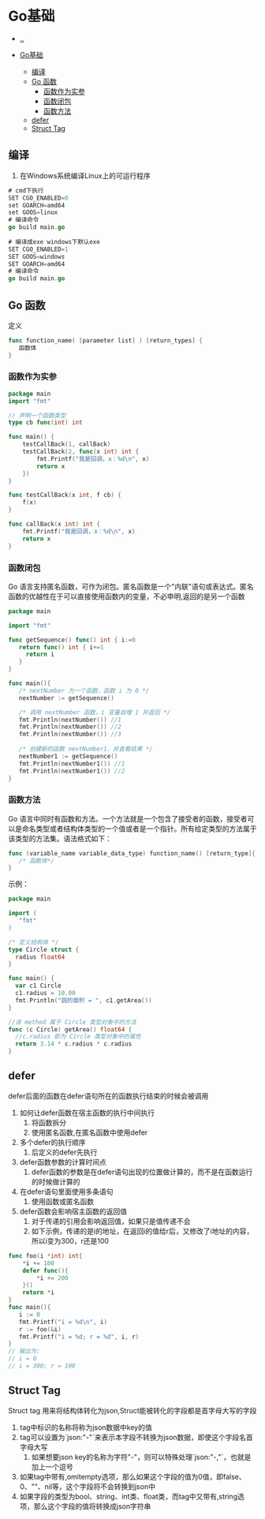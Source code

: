 # Go基础

- [..](catalog.md)

- [Go基础](#go基础)
  - [编译](#编译)
  - [Go 函数](#go-函数)
    - [函数作为实参](#函数作为实参)
    - [函数闭包](#函数闭包)
    - [函数方法](#函数方法)
  - [defer](#defer)
  - [Struct Tag](#struct-tag)

## 编译

1. 在Windows系统编译Linux上的可运行程序
```go
# cmd下执行
SET CGO_ENABLED=0
set GOARCH=amd64
set GOOS=linux
# 编译命令
go build main.go
 
# 编译成exe windows下默认exe
SET CGO_ENABLED=1
SET GOOS=windows
SET GOARCH=amd64
# 编译命令
go build main.go
```

## Go 函数

定义

```go
func function_name( [parameter list] ) [return_types] {
   函数体
}
```

### 函数作为实参

```go
package main
import "fmt"

// 声明一个函数类型
type cb func(int) int

func main() {
    testCallBack(1, callBack)
    testCallBack(2, func(x int) int {
        fmt.Printf("我是回调，x：%d\n", x)
        return x
    })
}

func testCallBack(x int, f cb) {
    f(x)
}

func callBack(x int) int {
    fmt.Printf("我是回调，x：%d\n", x)
    return x
}
```

### 函数闭包

Go 语言支持匿名函数，可作为闭包。匿名函数是一个"内联"语句或表达式。匿名函数的优越性在于可以直接使用函数内的变量，不必申明,返回的是另一个函数

```go
package main

import "fmt"

func getSequence() func() int { i:=0
   return func() int { i+=1
     return i  
   }
}

func main(){
   /* nextNumber 为一个函数，函数 i 为 0 */
   nextNumber := getSequence()  

   /* 调用 nextNumber 函数，i 变量自增 1 并返回 */
   fmt.Println(nextNumber()) //1
   fmt.Println(nextNumber()) //2
   fmt.Println(nextNumber()) //3
   
   /* 创建新的函数 nextNumber1，并查看结果 */
   nextNumber1 := getSequence()  
   fmt.Println(nextNumber1()) //1
   fmt.Println(nextNumber1()) //2
}
```

### 函数方法

Go 语言中同时有函数和方法。一个方法就是一个包含了接受者的函数，接受者可以是命名类型或者结构体类型的一个值或者是一个指针。所有给定类型的方法属于该类型的方法集。语法格式如下：

```go
func (variable_name variable_data_type) function_name() [return_type]{
   /* 函数体*/
}
```

示例：

```go
package main

import (
   "fmt"  
)

/* 定义结构体 */
type Circle struct {
  radius float64
}

func main() {
  var c1 Circle
  c1.radius = 10.00
  fmt.Println("圆的面积 = ", c1.getArea())
}

//该 method 属于 Circle 类型对象中的方法
func (c Circle) getArea() float64 {
  //c.radius 即为 Circle 类型对象中的属性
  return 3.14 * c.radius * c.radius
}
```

## defer

defer后面的函数在defer语句所在的函数执行结束的时候会被调用

1. 如何让defer函数在宿主函数的执行中间执行
   1. 将函数拆分
   2. 使用匿名函数,在匿名函数中使用defer
2. 多个defer的执行顺序
   1. 后定义的defer先执行
3. defer函数参数的计算时间点
   1. defer函数的参数是在defer语句出现的位置做计算的，而不是在函数运行的时候做计算的
4. 在defer语句里面使用多条语句
   1. 使用函数或匿名函数
5. defer函数会影响宿主函数的返回值
   1. 对于传递的引用会影响返回值，如果只是值传递不会
   2. 如下示例，传递的是i的地址，在返回i的值给r后，又修改了i地址的内容，所以i变为300，r还是100
```go
func foo(i *int) int{
    *i += 100
    defer func(){
        *i += 200
    }()
    return *i
}
func main(){
   i := 0
   fmt.Printf("i = %d\n", i)
   r := foo(&i)
   fmt.Printf("i = %d; r = %d", i, r)
}
// 输出为:
// i = 0
// i = 300; r = 100
```

## Struct Tag

Struct tag 用来将结构体转化为json,Struct能被转化的字段都是首字母大写的字段

1. tag中标识的名称将称为json数据中key的值
2. tag可以设置为\`json:"-"\`来表示本字段不转换为json数据，即使这个字段名首字母大写
   1. 如果想要json key的名称为字符"-"，则可以特殊处理\`json:"-,"\`，也就是加上一个逗号
3. 如果tag中带有,omitempty选项，那么如果这个字段的值为0值，即false、0、""、nil等，这个字段将不会转换到json中
4. 如果字段的类型为bool、string、int类、float类，而tag中又带有,string选项，那么这个字段的值将转换成json字符串

